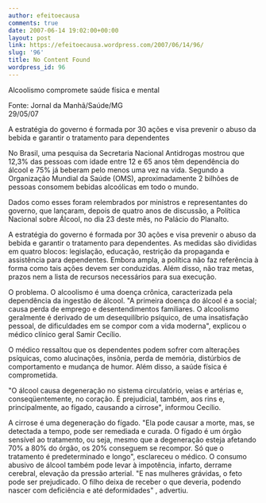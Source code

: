 ```yaml
---
author: efeitoecausa
comments: true
date: 2007-06-14 19:02:00+00:00
layout: post
link: https://efeitoecausa.wordpress.com/2007/06/14/96/
slug: '96'
title: No Content Found
wordpress_id: 96
---
```


>

Alcoolismo compromete saúde física e mental  
  
Fonte: Jornal da Manhã/Saúde/MG  
29/05/07  
  
A estratégia do governo é formada por 30 ações e visa prevenir o abuso da bebida e garantir o tratamento para dependentes  
  
No Brasil, uma pesquisa da Secretaria Nacional Antidrogas mostrou que 12,3% das pessoas com idade entre 12 e 65 anos têm dependência do álcool e 75% já beberam pelo menos uma vez na vida. Segundo a Organização Mundial da Saúde (OMS), aproximadamente 2 bilhões de pessoas consomem bebidas alcoólicas em todo o mundo.   
  
Dados como esses foram relembrados por ministros e representantes do governo, que lançaram, depois de quatro anos de discussão, a Política Nacional sobre Álcool, no dia 23 deste mês, no Palácio do Planalto.   
  
A estratégia do governo é formada por 30 ações e visa prevenir o abuso da bebida e garantir o tratamento para dependentes. As medidas são divididas em quatro blocos: legislação, educação, restrição da propaganda e assistência para dependentes. Embora ampla, a política não faz referência à forma como tais ações devem ser conduzidas. Além disso, não traz metas, prazos nem a lista de recursos necessários para sua execução.  
  
O problema. O alcoolismo é uma doença crônica, caracterizada pela dependência da ingestão de álcool. "A primeira doença do álcool é a social; causa perda de emprego e desentendimentos familiares. O alcoolismo geralmente é derivado de um desequilíbrio psíquico, de uma insatisfação pessoal, de dificuldades em se compor com a vida moderna", explicou o médico clínico geral Samir Cecílio.  
  
O médico ressaltou que os dependentes podem sofrer com alterações psíquicas, como alucinações, insônia, perda de memória, distúrbios de comportamento e mudança de humor. Além disso, a saúde física é comprometida.  
  
"O álcool causa degeneração no sistema circulatório, veias e artérias e, conseqüentemente, no coração. É prejudicial, também, aos rins e, principalmente, ao fígado, causando a cirrose", informou Cecílio.   
  
A cirrose é uma degeneração do fígado. "Ela pode causar a morte, mas, se detectada a tempo, pode ser remediada e curada. O fígado é um órgão sensível ao tratamento, ou seja, mesmo que a degeneração esteja afetando 70% a 80% do órgão, os 20% conseguem se recompor. Só que o tratamento é predeterminado e longo", esclareceu o médico. O consumo abusivo de álcool também pode levar à impotência, infarto, derrame cerebral, elevação da pressão arterial. "E nas mulheres grávidas, o feto pode ser prejudicado. O filho deixa de receber o que deveria, podendo nascer com deficiência e até deformidades" , advertiu.  


  

